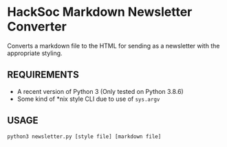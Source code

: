 # HackSoc Markdown Newsletter Converter
Converts a markdown file to the HTML for sending as a newsletter with the appropriate styling.

## REQUIREMENTS
 - A recent version of Python 3 (Only tested on Python 3.8.6)
 - Some kind of *nix style CLI due to use of `sys.argv`

## USAGE
`python3 newsletter.py [style file] [markdown file]`
